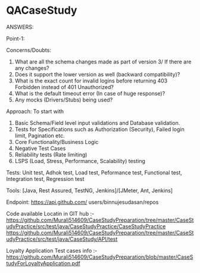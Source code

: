 # QACaseStudy

ANSWERS:

Point-1:

Concerns/Doubts: 
1.	What are all the schema changes made as part of version 3/ If there are any changes?
2.	Does it support the lower version as well (backward compatibility)?
3.	What is the exact count for invalid logins before returning 403 Forbidden instead of 401 Unauthorized?
4.	What is the default timeout error (In case of huge response)?
5.	Any mocks (Drivers/Stubs) being used?

Approach: 
	To start with
1.	Basic Schema/Field level input validations and Database validation.
2.	Tests for Specifications such as Authorization (Security), Failed login limit, Pagination etc.
3.	Core Functionality/Business Logic
4.	Negative Test Cases
5.	Reliability tests (Rate limiting)
6.	LSPS (Load, Stress, Performance, Scalability) testing

Tests: 
Unit test, Adhok test, Load test, Peformance test, Functional test, Integration test, Regression test

Tools: [Java, Rest Assured, TestNG, Jenkins]/[JMeter, Ant, Jenkins]

Endpoint: https://api.github.com/ users/binnujesudasan/repos



Code available Locatin in GIT hub :-
https://github.com/Murali514609/CaseStudyPreparation/tree/master/CaseStudyPractice/src/test/java/CaseStudyPractice/CaseStudyPractice
https://github.com/Murali514609/CaseStudyPreparation/tree/master/CaseStudyPractice/src/test/java/CaseStudy/API/test


Loyalty Application Test cases info :-
https://github.com/Murali514609/CaseStudyPreparation/blob/master/CaseStudyForLoyaltyApplication.pdf
